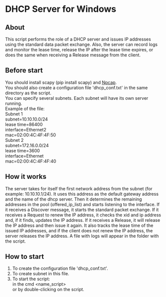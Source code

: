 # DHCP Server for Windows
## About
This script performs the role of a DHCP server and issues IP addresses using the standard data packet exchange.
Also, the server can record logs and monitor the lease time, release the IP after the lease time expires, or does
the same when receiving a Release message from the client.
## Before start
You should install scapy (pip install scapy) and [Npcap](https://npcap.com/).  
You should also create a configuration file 'dhcp_conf.txt' in the same directory as the script.  
You can specify several subnets. Each subnet will have its own server running.   
Example of the file:  
Subnet 1  
subnet=10.10.10.0/24  
lease time=86400  
interface=Ethernet2  
mac=02:00:4C:4F:4F:50    
Subnet 2   
subnet=172.16.0.0/24  
lease time=3600  
interface=Ethernet  
mac=02:00:4C:4F:4F:40
## How it works
The server takes for itself the first network address from the subnet (for example: 10.10.10.1/24).
It uses this address as the default gateway address and the name of the dhcp server.
Then it determines the remaining addresses in the pool (offered_ip_list) and starts listening to the interface.
If it receives a Discover message, it starts the standard packet exchange.
If it receives a Request to renew the IP address, it checks the xid and ip address and, if it finds, updates the IP address.
If it receives a Release, it will release the IP address and then issue it again.
It also tracks the lease time of the issued IP addresses, and if the client does not renew the IP address, the server releases the IP address.
A file with logs will appear in the folder with the script.
## How to start
1. To create the configuration file 'dhcp_conf.txt'.
2. To create subnet in this file.
3. To start the script:  
in the cmd <name_script>   
or by double-clicking on the script.
